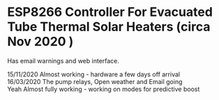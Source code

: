 ESP8266 Controller For Evacuated Tube Thermal Solar Heaters (circa Nov 2020 )
=============================================================================

Has email warnings and web interface.

15/11/2020 Almost working - hardware a few days off arrival<br>
16/03/2020 The pump relays, Open weather and Email going  <br>
           Yeah Almost fully working - working on modes for predictive boost<br>
